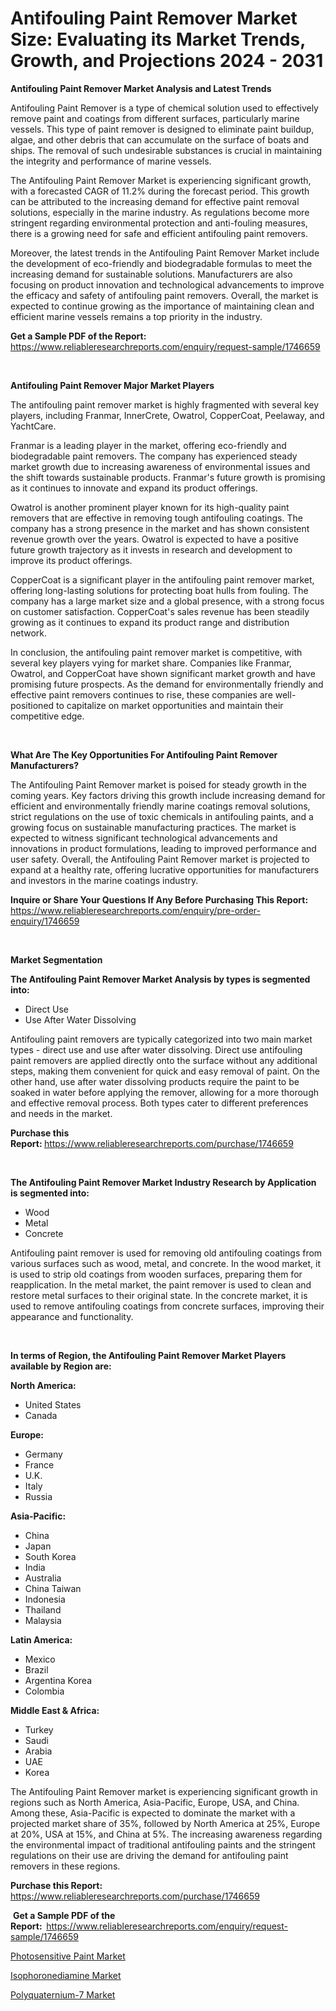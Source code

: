 <p><h1>Antifouling Paint Remover Market Size: Evaluating its Market Trends, Growth, and Projections 2024 - 2031</h1></p><p><strong>Antifouling Paint Remover Market Analysis and Latest Trends</strong></p>
<p><p>Antifouling Paint Remover is a type of chemical solution used to effectively remove paint and coatings from different surfaces, particularly marine vessels. This type of paint remover is designed to eliminate paint buildup, algae, and other debris that can accumulate on the surface of boats and ships. The removal of such undesirable substances is crucial in maintaining the integrity and performance of marine vessels.</p><p>The Antifouling Paint Remover Market is experiencing significant growth, with a forecasted CAGR of 11.2% during the forecast period. This growth can be attributed to the increasing demand for effective paint removal solutions, especially in the marine industry. As regulations become more stringent regarding environmental protection and anti-fouling measures, there is a growing need for safe and efficient antifouling paint removers.</p><p>Moreover, the latest trends in the Antifouling Paint Remover Market include the development of eco-friendly and biodegradable formulas to meet the increasing demand for sustainable solutions. Manufacturers are also focusing on product innovation and technological advancements to improve the efficacy and safety of antifouling paint removers. Overall, the market is expected to continue growing as the importance of maintaining clean and efficient marine vessels remains a top priority in the industry.</p></p>
<p><strong>Get a Sample PDF of the Report:&nbsp;</strong> <a href="https://www.reliableresearchreports.com/enquiry/request-sample/1746659">https://www.reliableresearchreports.com/enquiry/request-sample/1746659</a></p>
<p>&nbsp;</p>
<p><strong>Antifouling Paint Remover Major Market Players</strong></p>
<p><p>The antifouling paint remover market is highly fragmented with several key players, including Franmar, InnerCrete, Owatrol, CopperCoat, Peelaway, and YachtCare. </p><p>Franmar is a leading player in the market, offering eco-friendly and biodegradable paint removers. The company has experienced steady market growth due to increasing awareness of environmental issues and the shift towards sustainable products. Franmar's future growth is promising as it continues to innovate and expand its product offerings.</p><p>Owatrol is another prominent player known for its high-quality paint removers that are effective in removing tough antifouling coatings. The company has a strong presence in the market and has shown consistent revenue growth over the years. Owatrol is expected to have a positive future growth trajectory as it invests in research and development to improve its product offerings.</p><p>CopperCoat is a significant player in the antifouling paint remover market, offering long-lasting solutions for protecting boat hulls from fouling. The company has a large market size and a global presence, with a strong focus on customer satisfaction. CopperCoat's sales revenue has been steadily growing as it continues to expand its product range and distribution network.</p><p>In conclusion, the antifouling paint remover market is competitive, with several key players vying for market share. Companies like Franmar, Owatrol, and CopperCoat have shown significant market growth and have promising future prospects. As the demand for environmentally friendly and effective paint removers continues to rise, these companies are well-positioned to capitalize on market opportunities and maintain their competitive edge.</p></p>
<p>&nbsp;</p>
<p><strong>What Are The Key Opportunities For Antifouling Paint Remover Manufacturers?</strong></p>
<p><p>The Antifouling Paint Remover market is poised for steady growth in the coming years. Key factors driving this growth include increasing demand for efficient and environmentally friendly marine coatings removal solutions, strict regulations on the use of toxic chemicals in antifouling paints, and a growing focus on sustainable manufacturing practices. The market is expected to witness significant technological advancements and innovations in product formulations, leading to improved performance and user safety. Overall, the Antifouling Paint Remover market is projected to expand at a healthy rate, offering lucrative opportunities for manufacturers and investors in the marine coatings industry.</p></p>
<p><strong>Inquire or Share Your Questions If Any Before Purchasing This Report:</strong> <a href="https://www.reliableresearchreports.com/enquiry/pre-order-enquiry/1746659">https://www.reliableresearchreports.com/enquiry/pre-order-enquiry/1746659</a></p>
<p>&nbsp;</p>
<p><strong>Market Segmentation</strong></p>
<p><strong>The Antifouling Paint Remover Market Analysis by types is segmented into:</strong></p>
<p><ul><li>Direct Use</li><li>Use After Water Dissolving</li></ul></p>
<p><p>Antifouling paint removers are typically categorized into two main market types - direct use and use after water dissolving. Direct use antifouling paint removers are applied directly onto the surface without any additional steps, making them convenient for quick and easy removal of paint. On the other hand, use after water dissolving products require the paint to be soaked in water before applying the remover, allowing for a more thorough and effective removal process. Both types cater to different preferences and needs in the market.</p></p>
<p><strong>Purchase this Report:&nbsp;</strong><a href="https://www.reliableresearchreports.com/purchase/1746659">https://www.reliableresearchreports.com/purchase/1746659</a></p>
<p>&nbsp;</p>
<p><strong>The Antifouling Paint Remover Market Industry Research by Application is segmented into:</strong></p>
<p><ul><li>Wood</li><li>Metal</li><li>Concrete</li></ul></p>
<p><p>Antifouling paint remover is used for removing old antifouling coatings from various surfaces such as wood, metal, and concrete. In the wood market, it is used to strip old coatings from wooden surfaces, preparing them for reapplication. In the metal market, the paint remover is used to clean and restore metal surfaces to their original state. In the concrete market, it is used to remove antifouling coatings from concrete surfaces, improving their appearance and functionality.</p></p>
<p>&nbsp;</p>
<p><strong>In terms of Region, the Antifouling Paint Remover Market Players available by Region are:</strong></p>
<p>
    <p> <strong> North America: </strong>
        <ul>
            <li>United States</li>
            <li>Canada</li>
        </ul>
        </p> 
    <p> <strong> Europe: </strong>
        <ul>
            <li>Germany</li>
            <li>France</li>
            <li>U.K.</li>
            <li>Italy</li>
            <li>Russia</li>
        </ul>
        </p> 
    <p> <strong> Asia-Pacific: </strong>
        <ul>
            <li>China</li>
            <li>Japan</li>
            <li>South Korea</li>
            <li>India</li>
            <li>Australia</li>
            <li>China Taiwan</li>
            <li>Indonesia</li>
            <li>Thailand</li>
            <li>Malaysia</li>
        </ul>
        </p> 
    <p> <strong> Latin America: </strong>
        <ul>
            <li>Mexico</li>
            <li>Brazil</li>
            <li>Argentina Korea</li>
            <li>Colombia</li>
        </ul>
        </p> 
    <p> <strong> Middle East & Africa: </strong>
        <ul>
            <li>Turkey</li>
            <li>Saudi</li>
            <li>Arabia</li>
            <li>UAE</li>
            <li>Korea</li>
        </ul>
    </p>
    </p>
<p><p>The Antifouling Paint Remover market is experiencing significant growth in regions such as North America, Asia-Pacific, Europe, USA, and China. Among these, Asia-Pacific is expected to dominate the market with a projected market share of 35%, followed by North America at 25%, Europe at 20%, USA at 15%, and China at 5%. The increasing awareness regarding the environmental impact of traditional antifouling paints and the stringent regulations on their use are driving the demand for antifouling paint removers in these regions.</p></p>
<p><strong>Purchase this Report: </strong><a href="https://www.reliableresearchreports.com/purchase/1746659">https://www.reliableresearchreports.com/purchase/1746659</a></p>
<p>&nbsp;<strong>Get a Sample PDF of the Report:&nbsp;&nbsp;</strong><a href="https://www.reliableresearchreports.com/enquiry/request-sample/1746659">https://www.reliableresearchreports.com/enquiry/request-sample/1746659</a></p>
<p><strong></strong></p>
<p><p><a href="https://github.com/Angelnienowdseej3e45z3p8c/Market-Research-Report-List-1/blob/main/photosensitive-paint-market.md">Photosensitive Paint Market</a></p><p><a href="https://view.publitas.com/reportprime-1/isophoronediamine-market-size-market-trends-and-growth-outlook-forecasted-for-period-from-2023-to-2030/">Isophoronediamine Market</a></p><p><a href="https://view.publitas.com/reportprime-1/polyquaternium-7-market-size-global-industry-overview-market-segmentation-and-forecast-2023-to-2030/">Polyquaternium-7 Market</a></p></p>